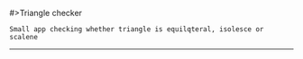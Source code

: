 #>Triangle checker

    Small app checking whether triangle is equilqteral, isolesce or scalene
<hr>



